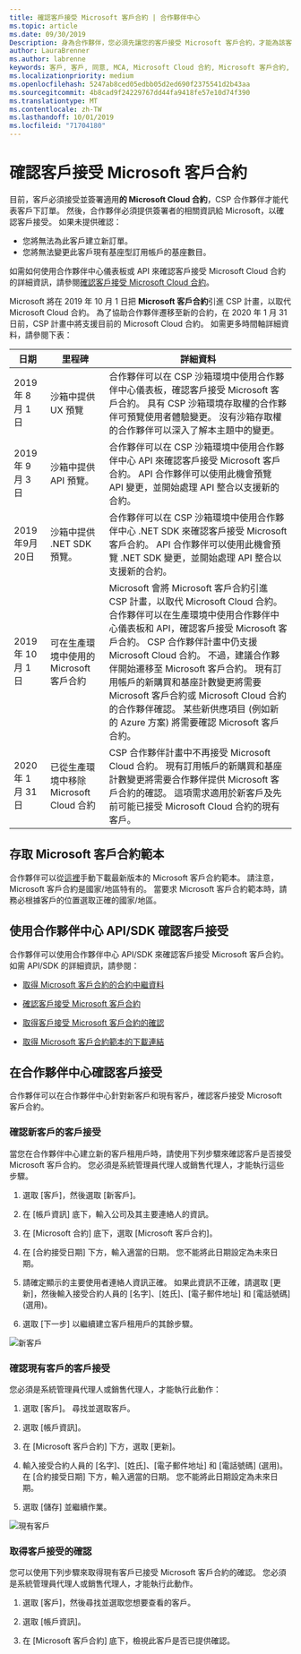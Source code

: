 ```yaml
---
title: 確認客戶接受 Microsoft 客戶合約 | 合作夥伴中心
ms.topic: article
ms.date: 09/30/2019
Description: 身為合作夥伴，您必須先讓您的客戶接受 Microsoft 客戶合約，才能為該客戶訂購 Microsoft 產品和服務。 為了更妥善協助合作夥伴符合合規需求，Microsoft 會要求合作夥伴提供接受合約者的特定詳細資料，以確認接受。
author: LauraBrenner
ms.author: labrenne
keywords: 客戶, 客戶, 同意, MCA, Microsoft Cloud 合約, Microsoft 客戶合約, 客戶合約範本
ms.localizationpriority: medium
ms.openlocfilehash: 5247ab8ced05edbb05d2ed690f2375541d2b43aa
ms.sourcegitcommit: 4b8cad9f24229767dd44fa9418fe57e10d74f390
ms.translationtype: MT
ms.contentlocale: zh-TW
ms.lasthandoff: 10/01/2019
ms.locfileid: "71704180"
---
```

# <a name="confirm-customer-acceptance-of-the-microsoft-customer-agreement"></a>確認客戶接受 Microsoft 客戶合約

目前，客戶必須接受並簽署適用**的 Microsoft Cloud 合約**，CSP 合作夥伴才能代表客戶下訂單。 然後，合作夥伴必須提供簽署者的相關資訊給 Microsoft，以確認客戶接受。 如果未提供確認：
- 您將無法為此客戶建立新訂單。
- 您將無法變更此客戶現有基座型訂用帳戶的基座數目。

如需如何使用合作夥伴中心儀表板或 API 來確認客戶接受 Microsoft Cloud 合約的詳細資訊，請參閱[確認客戶接受 Microsoft Cloud 合約](confirm-consent.md)。

Microsoft 將在 2019 年 10 月 1 日把 **Microsoft 客戶合約**引進 CSP 計畫，以取代 Microsoft Cloud 合約。 為了協助合作夥伴遷移至新的合約，在 2020 年 1 月 31 日前，CSP 計畫中將支援目前的 Microsoft Cloud 合約。 如需更多時間軸詳細資料，請參閱下表：

| 日期 | 里程碑 | 詳細資料 |
|------------|------------|--------------------------------|
|2019 年 8 月 1 日|沙箱中提供 UX 預覽|合作夥伴可以在 CSP 沙箱環境中使用合作夥伴中心儀表板，確認客戶接受 Microsoft 客戶合約。 具有 CSP 沙箱環境存取權的合作夥伴可預覽使用者體驗變更。 沒有沙箱存取權的合作夥伴可以深入了解本主題中的變更。|
|2019 年 9 月 3 日|沙箱中提供 API 預覽。|合作夥伴可以在 CSP 沙箱環境中使用合作夥伴中心 API 來確認客戶接受 Microsoft 客戶合約。 API 合作夥伴可以使用此機會預覽 API 變更，並開始處理 API 整合以支援新的合約。|
|2019年9月20日|沙箱中提供 .NET SDK 預覽。|合作夥伴可以在 CSP 沙箱環境中使用合作夥伴中心 .NET SDK 來確認客戶接受 Microsoft 客戶合約。 API 合作夥伴可以使用此機會預覽 .NET SDK 變更，並開始處理 API 整合以支援新的合約。|
|2019 年 10 月 1 日|可在生產環境中使用的 Microsoft 客戶合約|Microsoft 會將 Microsoft 客戶合約引進 CSP 計畫，以取代 Microsoft Cloud 合約。 合作夥伴可以在生產環境中使用合作夥伴中心儀表板和 API，確認客戶接受 Microsoft 客戶合約。 CSP 合作夥伴計畫中仍支援 Microsoft Cloud 合約。 不過，建議合作夥伴開始遷移至 Microsoft 客戶合約。 現有訂用帳戶的新購買和基座計數變更將需要 Microsoft 客戶合約或 Microsoft Cloud 合約的合作夥伴確認。 某些新供應項目 (例如新的 Azure 方案) 將需要確認 Microsoft 客戶合約。|
|2020 年 1 月 31 日|已從生產環境中移除 Microsoft Cloud 合約|CSP 合作夥伴計畫中不再接受 Microsoft Cloud 合約。 現有訂用帳戶的新購買和基座計數變更將需要合作夥伴提供 Microsoft 客戶合約的確認。 這項需求適用於新客戶及先前可能已接受 Microsoft Cloud 合約的現有客戶。|

## <a name="access-microsoft-customer-agreement-template"></a>存取 Microsoft 客戶合約範本
合作夥伴可以從[這裡](https://aka.ms/customeragreement)手動下載最新版本的 Microsoft 客戶合約範本。 請注意，Microsoft 客戶合約是國家/地區特有的。 當要求 Microsoft 客戶合約範本時，請務必根據客戶的位置選取正確的國家/地區。 

## <a name="confirm-customer-acceptance-using-partner-center-apisdk"></a>使用合作夥伴中心 API/SDK 確認客戶接受
合作夥伴可以使用合作夥伴中心 API/SDK 來確認客戶接受 Microsoft 客戶合約。 如需 API/SDK 的詳細資訊，請參閱：

- [取得 Microsoft 客戶合約的合約中繼資料](https://docs.microsoft.com/partner-center/develop/get-customer-agreement-metadata)

- [確認客戶接受 Microsoft 客戶合約](https://docs.microsoft.com/partner-center/develop/confirm-customer-consent-customer-agreement)

- [取得客戶接受 Microsoft 客戶合約的確認](https://docs.microsoft.com/partner-center/develop/get-confirmation-of-customer-agreement)

- [取得 Microsoft 客戶合約範本的下載連結](https://docs.microsoft.com/partner-center/develop/download-customer-agreement-template)


## <a name="confirm-customer-acceptance-in-partner-center"></a>在合作夥伴中心確認客戶接受
合作夥伴可以在合作夥伴中心針對新客戶和現有客戶，確認客戶接受 Microsoft 客戶合約。

### <a name="confirm-customer-acceptance-for-new-customers"></a>確認新客戶的客戶接受

當您在合作夥伴中心建立新的客戶租用戶時，請使用下列步驟來確認客戶是否接受 Microsoft 客戶合約。 您必須是系統管理員代理人或銷售代理人，才能執行這些步驟。

1. 選取 [客戶]，然後選取 [新客戶]。

2. 在 [帳戶資訊] 底下，輸入公司及其主要連絡人的資訊。

3. 在 [Microsoft 合約] 底下，選取 [Microsoft 客戶合約]。

4. 在 [合約接受日期] 下方，輸入適當的日期。 您不能將此日期設定為未來日期。

5. 請確定顯示的主要使用者連絡人資訊正確。 如果此資訊不正確，請選取 [更新]，然後輸入接受合約人員的 [名字]、[姓氏]、[電子郵件地址] 和 [電話號碼] (選用)。

6. 選取 [下一步] 以繼續建立客戶租用戶的其餘步驟。

![新客戶](images/mcua1.png)

### <a name="confirm-customer-acceptance-for-existing-customers"></a>確認現有客戶的客戶接受

您必須是系統管理員代理人或銷售代理人，才能執行此動作：

1. 選取 [客戶]。 尋找並選取客戶。

2. 選取 [帳戶資訊]。

3. 在 [Microsoft 客戶合約] 下方，選取 [更新]。

4. 輸入接受合約人員的 [名字]、[姓氏]、[電子郵件地址] 和 [電話號碼] (選用)。 在 [合約接受日期] 下方，輸入適當的日期。 您不能將此日期設定為未來日期。

5. 選取 [儲存] 並繼續作業。

![現有客戶](images/mcua2.png)

### <a name="retrieve-confirmation-of-customer-acceptance"></a>取得客戶接受的確認

您可以使用下列步驟來取得現有客戶已接受 Microsoft 客戶合約的確認。 您必須是系統管理員代理人或銷售代理人，才能執行此動作。

1. 選取 [客戶]，然後尋找並選取您想要查看的客戶。

2. 選取 [帳戶資訊]。

3. 在 [Microsoft 客戶合約] 底下，檢視此客戶是否已提供確認。
